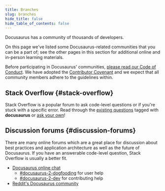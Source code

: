 ```yaml
---
title: Branches
slug: branches
hide_title: false
hide_table_of_contents: false
---
```



Docusaurus has a community of thousands of developers.

On this page we've listed some Docusaurus-related communities that you can be a part of; see the other pages in this section for additional online and in-person learning materials.

Before participating in Docusaurus' communities, [please read our Code of Conduct](https://engineering.fb.com/codeofconduct/). We have adopted the [Contributor Covenant](https://www.contributor-covenant.org/) and we expect that all community members adhere to the guidelines within.

## Stack Overflow {#stack-overflow}

Stack Overflow is a popular forum to ask code-level questions or if you're stuck with a specific error. Read through the [existing questions](https://stackoverflow.com/questions/tagged/docusaurus) tagged with **docusaurus** or [ask your own](https://stackoverflow.com/questions/ask?tags=docusaurus)!

## Discussion forums {#discussion-forums}

There are many online forums which are a great place for discussion about best practices and application architecture as well as the future of Docusaurus. If you have an answerable code-level question, Stack Overflow is usually a better fit.

- [Docusaurus online chat](https://discord.gg/docusaurus)
  - [#docusaurus-2-dogfooding](https://discord.gg/7wjJ9yH) for user help
  - [#docusaurus-2-dev](https://discord.gg/6g6ASPA) for contributing help
- [Reddit's Docusaurus community](https://www.reddit.com/r/docusaurus/)
